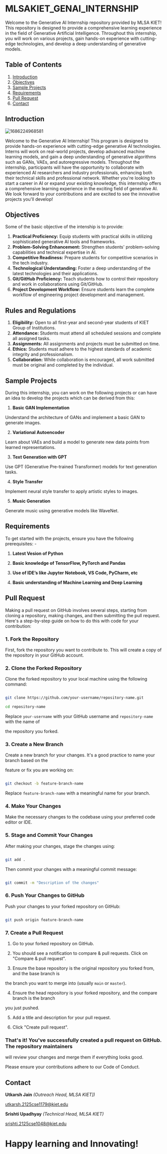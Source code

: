 # MLSAKIET_GENAI_INTERNSHIP
Welcome to the Generative AI Internship repository provided by MLSA KIET! This
repository is designed to provide a comprehensive learning experience in the field of
Generative Artificial Intelligence. Throughout this internship, you will work on various
projects, gain hands-on experience with cutting-edge technologies, and develop a deep
understanding of generative models.
## Table of Contents
1. [Introduction](#introduction)
2. [Objectives](#objectives)
3. [Sample Projects](#sample-projects)
4. [Requirements](#requirements)
5. [Pull Request](#pull-request)
6. [Contact](#contact)
## Introduction
![1686224968581](https://github.com/MLSAKIET0821/MLSAKIET_GENAI_INTERNSHIP/assets/106628981/8fd64d2c-2ab8-4f76-87ca-7a716a7b61c4)

Welcome to the Generative AI Internship! This program is designed to provide hands-on
experience with cutting-edge generative AI technologies. Interns will work on real-world
projects, develop advanced machine learning models, and gain a deep understanding of
generative algorithms such as GANs, VAEs, and autoregressive models.
Throughout the internship, participants will have the opportunity to collaborate with experienced
AI researchers and industry professionals, enhancing both their technical skills and professional
network. Whether you're looking to start a career in AI or expand your existing knowledge, this
internship offers a comprehensive learning experience in the exciting field of generative AI.
We look forward to your contributions and are excited to see the innovative projects you'll
develop!
## Objectives
Some of the basic objective of the intenship is to provide:
1. **Practical Proficiency:** Equip students with practical skills in utilizing sophisticated
generative AI tools and frameworks.
2. **Problem-Solving Enhancement:** Strengthen students' problem-solving capabilities and
technical expertise in AI.
3. **Competitive Readiness:** Prepare students for competitive scenarios in the tech industry.
4. **Technological Understanding:** Foster a deep understanding of the latest technologies and
their applications.
5. **Git/GitHub Proficiency:** Teach students how to control their repository and work in
collaborations using Git/GitHub.
6. **Project Development Workflow:** Ensure students learn the complete workflow of
engineering project development and management.
## Rules and Regulations
1. **Eligibility:** Open to all first-year and second-year students of KIET Group of Institutions.
2. **Attendance:** Students must attend all scheduled sessions and complete all assigned
tasks.
3. **Assignments:** All assignments and projects must be submitted on time.
4. **Ethics:** Students must adhere to the highest standards of academic integrity and
professionalism.
5. **Collaboration:** While collaboration is encouraged, all work submitted must be original and
completed by the individual.
## Sample Projects
During this internship, you can work on the following projects or can have an idea to develop the projects which can be derived from this:

1. **Basic GAN Implementation**

Understand the architecture of GANs and implement a basic GAN to generate images.

2. **Variational Autoencoder** 

 Learn about VAEs and build a model to generate new data points from learned representations. 

3. **Text Generation with GPT** 

Use GPT (Generative Pre-trained Transformer) models for text generation tasks. 

4. **Style Transfer** 

Implement neural style transfer to apply artistic styles to images. 

5. **Music Generation** 

 Generate music using generative models like WaveNet.

## Requirements
To get started with the projects, ensure you have the following prerequisites: -

1. **Latest Vesion of Python**

2. **Basic knowledge of TensorFlow, PyTorch and Pandas**

3. **Use of IDE’s like Jupyter Notebook, VS Code, PyCharm, etc**

4. **Basic understanding of Machine Learning and Deep Learning**
## Pull Request
Making a pull request on GitHub involves several steps, starting from cloning a repository,
making changes, and then submitting the pull request. Here's a step-by-step guide on how to do
this with code for your contribution:
### 1. Fork the Repository
First, fork the repository you want to contribute to. This will create a copy of the repository in
your GitHub account.
### 2. Clone the Forked Repository

Clone the forked repository to your local machine using the following command:

```sh

git clone https://github.com/your-username/repository-name.git

cd repository-name

```

Replace `your-username` with your GitHub username and `repository-name` with the name of

the repository you forked.

### 3. Create a New Branch

Create a new branch for your changes. It's a good practice to name your branch based on the

feature or fix you are working on:

```sh

git checkout -b feature-branch-name

```

Replace `feature-branch-name` with a meaningful name for your branch.

### 4. Make Your Changes

Make the necessary changes to the codebase using your preferred code editor or IDE.

### 5. Stage and Commit Your Changes

After making your changes, stage the changes using:

```sh

git add .

```

Then commit your changes with a meaningful commit message:

```sh

git commit -m "Description of the changes"

```

### 6. Push Your Changes to GitHub

Push your changes to your forked repository on GitHub:
```sh

git push origin feature-branch-name

```

### 7. Create a Pull Request

1. Go to your forked repository on GitHub.

2. You should see a notification to compare & pull requests. Click on "Compare & pull request".

3. Ensure the base repository is the original repository you forked from, and the base branch is

the branch you want to merge into (usually `main` or `master`).

4. Ensure the head repository is your forked repository, and the compare branch is the branch

you just pushed.

5. Add a title and description for your pull request.

6. Click "Create pull request".

### That's it! You've successfully created a pull request on GitHub. The repository maintainers

will review your changes and merge them if everything looks good.

Please ensure your contributions adhere to our Code of Conduct.

## Contact

**Utkarsh Jain** _(Outreach Head, MLSA KIET])_

utkarsh.2125cse1179@kiet.edu

**Srishti Upadhyay** _(Technical Head, MLSA KIET)_

srishti.2125cse1048@kiet.edu

# Happy learning and Innovating!
